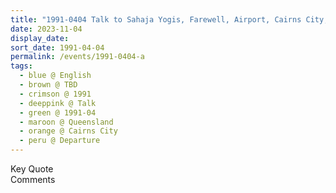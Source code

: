 ```yaml
---
title: "1991-0404 Talk to Sahaja Yogis, Farewell, Airport, Cairns City, Queensland, Australia"
date: 2023-11-04
display_date: 
sort_date: 1991-04-04
permalink: /events/1991-0404-a
tags:
  - blue @ English
  - brown @ TBD
  - crimson @ 1991
  - deeppink @ Talk
  - green @ 1991-04
  - maroon @ Queensland
  - orange @ Cairns City
  - peru @ Departure
---
```


<wave-list>
  <list-title color="green" width="75">Key Quote</list-title>
  <list-item color="BlanchedAlmond"  width="200"></list-item>
  <list-item color="Lavender"></list-item>
  <list-item color="BlanchedAlmond"></list-item>
</wave-list>

<br>

<wave-list>
  <list-title color="green" width="75">Comments</list-title>
  <list-item color="BlanchedAlmond"  width="200"></list-item>
  <list-item color="Lavender"></list-item>
  <list-item color="BlanchedAlmond"></list-item>
</wave-list>